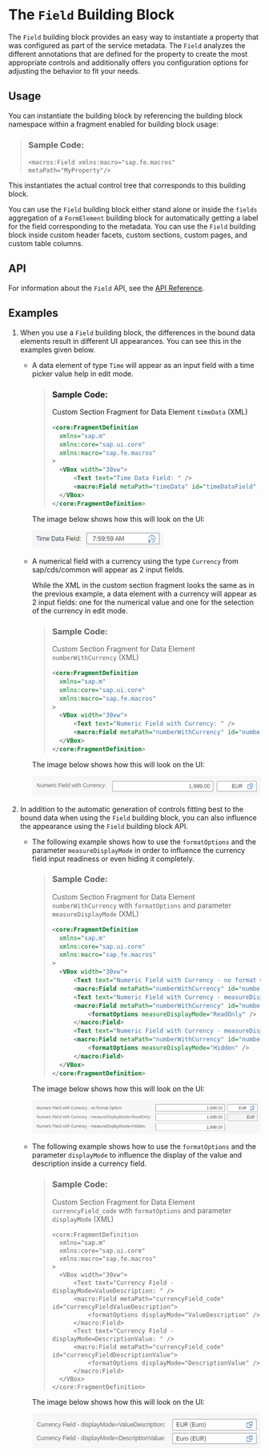 <!-- loio5260b9ca249f465ab33769b9edb442aa -->

# The `Field` Building Block

The `Field` building block provides an easy way to instantiate a property that was configured as part of the service metadata. The `Field` analyzes the different annotations that are defined for the property to create the most appropriate controls and additionally offers you configuration options for adjusting the behavior to fit your needs.



<a name="loio5260b9ca249f465ab33769b9edb442aa__section_pzn_nmr_j5b"/>

## Usage

You can instantiate the building block by referencing the building block namespace within a fragment enabled for building block usage:

> ### Sample Code:  
> ```
> <macros:Field xmlns:macro="sap.fe.macros" metaPath="MyProperty"/>
> ```

This instantiates the actual control tree that corresponds to this building block.

You can use the `Field` building block either stand alone or inside the `fields` aggregation of a `FormElement` building block for automatically getting a label for the field corresponding to the metadata. You can use the `Field` building block inside custom header facets, custom sections, custom pages, and custom table columns.



<a name="loio5260b9ca249f465ab33769b9edb442aa__section_idk_qmr_j5b"/>

## API

For information about the `Field` API, see the [API Reference](https://ui5.sap.com/#/api/sap.fe.macros.Field).



<a name="loio5260b9ca249f465ab33769b9edb442aa__section_r5c_5mr_j5b"/>

## Examples

1.  When you use a `Field` building block, the differences in the bound data elements result in different UI appearances. You can see this in the examples given below.

    -   A data element of type `Time` will appear as an input field with a time picker value help in edit mode.

        > ### Sample Code:  
        > Custom Section Fragment for Data Element `timeData` \(XML\)
        > 
        > ```xml
        > <core:FragmentDefinition
        > 	xmlns="sap.m"
        > 	xmlns:core="sap.ui.core"
        > 	xmlns:macro="sap.fe.macros"
        > >
        > 	<VBox width="30vw">
        > 		<Text text="Time Data Field: " />
        > 		<macro:Field metaPath="timeData" id="timeDataField" />
        > 	</VBox>
        > </core:FragmentDefinition>
        > ```

        The image below shows how this will look on the UI:

        ![](images/Building_Block_Time_Data_Field_f400a6e.png)

    -   A numerical field with a currency using the type `Currency` from sap/cds/common will appear as 2 input fields.

        While the XML in the custom section fragment looks the same as in the previous example, a data element with a currency will appear as 2 input fields: one for the numerical value and one for the selection of the currency in edit mode.

        > ### Sample Code:  
        > Custom Section Fragment for Data Element `numberWithCurrency` \(XML\)
        > 
        > ```xml
        > <core:FragmentDefinition
        > 	xmlns="sap.m"
        > 	xmlns:core="sap.ui.core"
        > 	xmlns:macro="sap.fe.macros"
        > >
        > 	<VBox width="30vw">
        > 		<Text text="Numeric Field with Currency: " />
        > 		<macro:Field metaPath="numberWithCurrency" id="numberWithCurrencyField" />
        > 	</VBox>
        > </core:FragmentDefinition>
        > ```

        The image below shows how this will look on the UI:

        ![](images/Building_Block_Currency_Data_Field_bbce28d.png)


2.  In addition to the automatic generation of controls fitting best to the bound data when using the `Field` building block, you can also influence the appearance using the `Field` building block API.

    -   The following example shows how to use the `formatOptions` and the parameter `measureDisplayMode` in order to influence the currency field input readiness or even hiding it completely.

        > ### Sample Code:  
        > Custom Section Fragment for Data Element `numberWithCurrency` with `formatOptions` and parameter `measureDisplayMode` \(XML\)
        > 
        > ```xml
        > <core:FragmentDefinition
        > 	xmlns="sap.m"
        > 	xmlns:core="sap.ui.core"
        > 	xmlns:macro="sap.fe.macros"
        > >
        > 	<VBox width="30vw">
        > 		<Text text="Numeric Field with Currency - no format Option: " />
        > 		<macro:Field metaPath="numberWithCurrency" id="numberWithCurrencyField" />
        > 		<Text text="Numeric Field with Currency - measureDisplayMode=ReadOnly: " />
        > 		<macro:Field metaPath="numberWithCurrency" id="numberWithCurrencyFieldCurrencyReadOnly">
        > 			<formatOptions measureDisplayMode="ReadOnly" />
        > 		</macro:Field>
        > 		<Text text="Numeric Field with Currency - measureDisplayMode=Hidden: " />
        > 		<macro:Field metaPath="numberWithCurrency" id="numberWithCurrencyFieldCurrencyHidden">
        > 			<formatOptions measureDisplayMode="Hidden" />
        > 		</macro:Field>
        > 	</VBox>
        > </core:FragmentDefinition>
        > ```

        The image below shows how this will look on the UI:

        ![](images/Building_Block_Currency_Data_Field_with_Format_Options_and_Parameter_measureDisplayMode_e80fd3f.png)

    -   The following example shows how to use the `formatOptions` and the parameter `displayMode` to influence the display of the value and description inside a currency field.

        > ### Sample Code:  
        > Custom Section Fragment for Data Element `currencyField_code` with `formatOptions` and parameter `displayMode` \(XML\)
        > 
        > ```
        > <core:FragmentDefinition
        > 	xmlns="sap.m"
        > 	xmlns:core="sap.ui.core"
        > 	xmlns:macro="sap.fe.macros"
        > >
        > 	<VBox width="30vw">
        > 		<Text text="Currency Field - displayMode=ValueDescription: " />
        > 		<macro:Field metaPath="currencyField_code" id="currencyFieldValueDescription">
        > 			<formatOptions displayMode="ValueDescription" />
        > 		</macro:Field>
        > 		<Text text="Currency Field - displayMode=DescriptionValue: " />
        > 		<macro:Field metaPath="currencyField_code" id="currencyFieldDescriptionValue">
        > 			<formatOptions displayMode="DescriptionValue" />
        > 		</macro:Field>
        > 	</VBox>
        > </core:FragmentDefinition>
        > ```

        The image below shows how this will look on the UI:

        ![](images/Building_Block_Currency_Field_Display_Mode_9e7718e.png)



